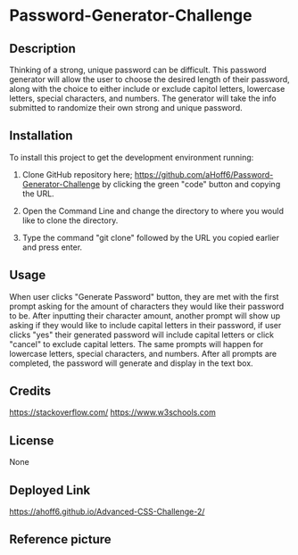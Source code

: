 # Password-Generator-Challenge

## Description

Thinking of a strong, unique password can be difficult. This password generator will allow the user to choose the desired length of their password, along with the choice to either include or exclude capitol letters, lowercase letters, special characters, and numbers. The generator will take the info submitted to randomize their own strong and unique password. 

## Installation

To install this project to get the development environment running:

1. Clone GitHub repository here; https://github.com/aHoff6/Password-Generator-Challenge
by clicking the green "code" button and copying the URL.

2. Open the Command Line and change the directory to where you would like to clone the directory.

3. Type the command "git clone" followed by the URL you copied earlier and press enter.

## Usage

When user clicks "Generate Password" button, they are met with the first prompt asking for the amount of characters they would like their password to be. After inputting their character amount, another prompt will show up asking if they would like to include capital letters in their password, if user clicks "yes" their generated password will include capital letters or click "cancel" to exclude capital letters. The same prompts will happen for lowercase letters, special characters, and numbers. After all prompts are completed, the password will generate and display in the text box.

## Credits

https://stackoverflow.com/
https://www.w3schools.com

## License

None
## Deployed Link

https://ahoff6.github.io/Advanced-CSS-Challenge-2/

## Reference picture
